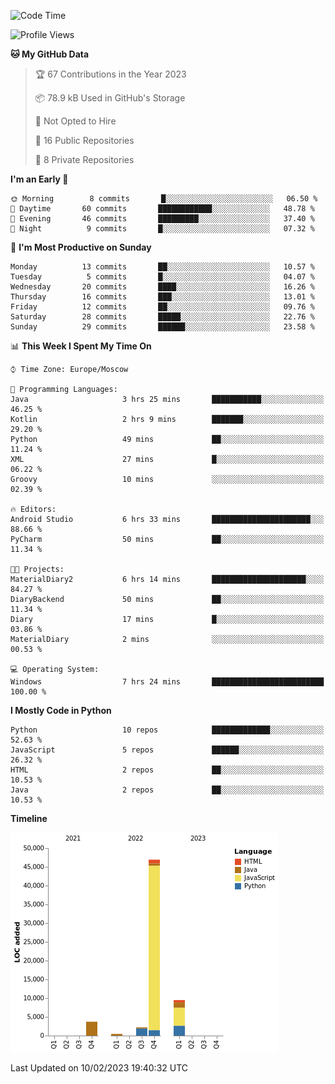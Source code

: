 <!--START_SECTION:waka-->
![Code Time](http://img.shields.io/badge/Code%20Time-22%20hrs%2033%20mins-blue)

![Profile Views](http://img.shields.io/badge/Profile%20Views-73-blue)

**🐱 My GitHub Data** 

> 🏆 67 Contributions in the Year 2023
 > 
> 📦 78.9 kB Used in GitHub's Storage 
 > 
> 🚫 Not Opted to Hire
 > 
> 📜 16 Public Repositories 
 > 
> 🔑 8 Private Repositories  
 > 
**I'm an Early 🐤** 

```text
🌞 Morning        8 commits       █░░░░░░░░░░░░░░░░░░░░░░░░   06.50 % 
🌆 Daytime       60 commits       ████████████░░░░░░░░░░░░░   48.78 % 
🌃 Evening       46 commits       █████████░░░░░░░░░░░░░░░░   37.40 % 
🌙 Night          9 commits       █░░░░░░░░░░░░░░░░░░░░░░░░   07.32 % 

```
📅 **I'm Most Productive on Sunday** 

```text
Monday          13 commits       ██░░░░░░░░░░░░░░░░░░░░░░░   10.57 % 
Tuesday          5 commits       █░░░░░░░░░░░░░░░░░░░░░░░░   04.07 % 
Wednesday       20 commits       ████░░░░░░░░░░░░░░░░░░░░░   16.26 % 
Thursday        16 commits       ███░░░░░░░░░░░░░░░░░░░░░░   13.01 % 
Friday          12 commits       ██░░░░░░░░░░░░░░░░░░░░░░░   09.76 % 
Saturday        28 commits       █████░░░░░░░░░░░░░░░░░░░░   22.76 % 
Sunday          29 commits       ██████░░░░░░░░░░░░░░░░░░░   23.58 % 

```


📊 **This Week I Spent My Time On** 

```text
⌚︎ Time Zone: Europe/Moscow

💬 Programming Languages: 
Java                     3 hrs 25 mins       ███████████░░░░░░░░░░░░░░   46.25 % 
Kotlin                   2 hrs 9 mins        ███████░░░░░░░░░░░░░░░░░░   29.20 % 
Python                   49 mins             ██░░░░░░░░░░░░░░░░░░░░░░░   11.24 % 
XML                      27 mins             █░░░░░░░░░░░░░░░░░░░░░░░░   06.22 % 
Groovy                   10 mins             ░░░░░░░░░░░░░░░░░░░░░░░░░   02.39 % 

🔥 Editors: 
Android Studio           6 hrs 33 mins       ██████████████████████░░░   88.66 % 
PyCharm                  50 mins             ██░░░░░░░░░░░░░░░░░░░░░░░   11.34 % 

🐱‍💻 Projects: 
MaterialDiary2           6 hrs 14 mins       █████████████████████░░░░   84.27 % 
DiaryBackend             50 mins             ██░░░░░░░░░░░░░░░░░░░░░░░   11.34 % 
Diary                    17 mins             █░░░░░░░░░░░░░░░░░░░░░░░░   03.86 % 
MaterialDiary            2 mins              ░░░░░░░░░░░░░░░░░░░░░░░░░   00.53 % 

💻 Operating System: 
Windows                  7 hrs 24 mins       █████████████████████████   100.00 % 

```

**I Mostly Code in Python** 

```text
Python                   10 repos            █████████████░░░░░░░░░░░░   52.63 % 
JavaScript               5 repos             ██████░░░░░░░░░░░░░░░░░░░   26.32 % 
HTML                     2 repos             ██░░░░░░░░░░░░░░░░░░░░░░░   10.53 % 
Java                     2 repos             ██░░░░░░░░░░░░░░░░░░░░░░░   10.53 % 

```


**Timeline**

![Chart not found](https://raw.githubusercontent.com/Adlemex/Adlemex/main/charts/bar_graph.png) 


 Last Updated on 10/02/2023 19:40:32 UTC
<!--END_SECTION:waka-->
